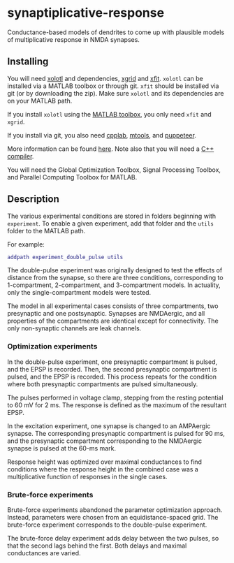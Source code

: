 # synaptiplicative-response

Conductance-based models of dendrites to come up with plausible models of multiplicative
response in NMDA synapses.

## Installing

You will need [xolotl](https://github.com/sg-s/xolotl) and dependencies, [xgrid](https://github.com/sg-s/xfit) and [xfit](https://github.com/sg-s/xfit).
`xolotl` can be installed via a MATLAB toolbox or through git.
`xfit` should be installed via git (or by downloading the zip).
Make sure `xolotl` and its dependencies are on your MATLAB path.

If you install `xolotl` using the [MATLAB toolbox](https://xolotl.readthedocs.io/en/master/tutorials/start-here/#installing-xolotl), you only need `xfit` and `xgrid`.

If you install via git, you also need [cpplab](https://github.com/sg-s/cpplab),
[mtools](https://github.com/sg-s/srinivas.gs_mtools), and [puppeteer](https://github.com/sg-s/puppeteer).

More information can be found [here](https://go.brandeis.edu/xolotl).
Note also that you will need a [C++ compiler](https://xolotl.readthedocs.io/en/master/tutorials/start-here/#installing-a-compiler).

You will need the Global Optimization Toolbox, Signal Processing Toolbox, and Parallel Computing Toolbox for MATLAB.

## Description

The various experimental conditions are stored in folders beginning with `experiment`.
To enable a given experiment, add that folder and the `utils` folder to the MATLAB path.

For example:

```matlab
addpath experiment_double_pulse utils
```

The double-pulse experiment was originally designed to test the effects of distance from the synapse,
so there are three conditions, corresponding to 1-compartment, 2-compartment, and 3-compartment models.
In actuality, only the single-compartment models were tested.

The model in all experimental cases consists of three compartments, two presynaptic and one postsynaptic.
Synapses are NMDAergic, and all properties of the compartments are identical except for connectivity.
The only non-synaptic channels are leak channels.

### Optimization experiments

In the double-pulse experiment, one presynaptic compartment is pulsed,
and the EPSP is recorded. Then, the second presynaptic compartment is pulsed,
and the EPSP is recorded.
This process repeats for the condition where both presynaptic compartments are pulsed simultaneously.

The pulses performed in voltage clamp, stepping from the resting potential to 60 mV for 2 ms.
The response is defined as the maximum of the resultant EPSP.

In the excitation experiment, one synapse is changed to an AMPAergic synapse.
The corresponding presynaptic compartment is pulsed for 90 ms,
and the presynaptic compartment corresponding to the NMDAergic synapse is pulsed at the 60-ms mark.

Response height was optimized over maximal conductances to find conditions
where the response height in the combined case was a multiplicative function of
responses in the single cases.

### Brute-force experiments

Brute-force experiments abandoned the parameter optimization approach.
Instead, parameters were chosen from an equidistance-spaced grid.
The brute-force experiment corresponds to the double-pulse experiment.

The brute-force delay experiment adds delay between the two pulses, so that the
second lags behind the first.
Both delays and maximal conductances are varied.

